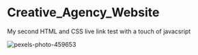 # Creative_Agency_Website

My second HTML and CSS live link test with a touch of javacsript

![pexels-photo-459653](https://user-images.githubusercontent.com/119545145/207206445-7579313d-8668-40d2-bf0c-b64ddfcf1ad1.jpeg)